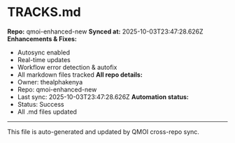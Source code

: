 # TRACKS.md

**Repo:** qmoi-enhanced-new
**Synced at:** 2025-10-03T23:47:28.626Z
**Enhancements & Fixes:**
- Autosync enabled
- Real-time updates
- Workflow error detection & autofix
- All markdown files tracked
**All repo details:**
- Owner: thealphakenya
- Repo: qmoi-enhanced-new
- Last sync: 2025-10-03T23:47:28.626Z
**Automation status:**
- Status: Success
- All .md files updated
---
This file is auto-generated and updated by QMOI cross-repo sync.
